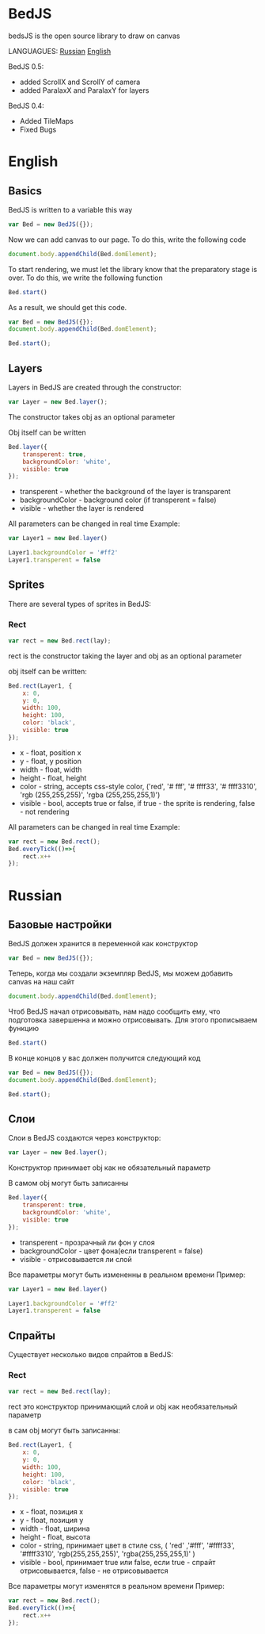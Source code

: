 # BedJS
 bedsJS is the open source library to draw on canvas
 
 LANGUAGUES:
 [Russian](https://github.com/Dimidroll06/BedJS/blob/main/README.md#Russian)
 [English](https://github.com/Dimidroll06/BedJS/blob/main/README.md#English)


BedJS 0.5:
 * added ScrollX and ScrollY of camera
 * added ParalaxX and ParalaxY for layers

BedJS 0.4:
* Added TileMaps
* Fixed Bugs 


# English

## Basics

BedJS is written to a variable this way

```js
var Bed = new BedJS({});
```


Now we can add canvas to our page. To do this, write the following code

```js
document.body.appendChild(Bed.domElement);
```
To start rendering, we must let the library know that the preparatory stage is over. To do this, we write the following function

```js
Bed.start()
```

As a result, we should get this code.
```js
var Bed = new BedJS({});
document.body.appendChild(Bed.domElement);

Bed.start();
```

## Layers
Layers in BedJS are created through the constructor:

```js
var Layer = new Bed.layer();
```

The constructor takes obj as an optional parameter

Obj itself can be written
```js
Bed.layer({
    transperent: true,
    backgroundColor: 'white',
    visible: true
});
```

* transperent - whether the background of the layer is transparent
* backgroundColor - background color (if transperent = false)
* visible - whether the layer is rendered

All parameters can be changed in real time
Example:

```js
var Layer1 = new Bed.layer()

Layer1.backgroundColor = '#ff2'
Layer1.transperent = false
```

## Sprites
There are several types of sprites in BedJS:

### Rect

```js
var rect = new Bed.rect(lay);
```

rect is the constructor taking the layer and obj as an optional parameter

obj itself can be written:

```js
Bed.rect(Layer1, {
    x: 0,
    y: 0,
    width: 100,
    height: 100,
    color: 'black',
    visible: true
});
```

* x - float, position x
* y - float, y position
* width - float, width
* height - float, height
* color - string, accepts css-style color, ('red', '# fff', '# ffff33', '# ffff3310', 'rgb (255,255,255)', 'rgba (255,255,255,1)')
* visible - bool, accepts true or false, if true - the sprite is rendering, false - not rendering

All parameters can be changed in real time
Example:

```js
var rect = new Bed.rect();
Bed.everyTick(()=>{
    rect.x++
});
```


# Russian

## Базовые настройки

BedJS должен хранится в переменной как конструктор

```js
var Bed = new BedJS({});
```
Теперь, когда мы создали экземпляр BedJS, мы можем добавить canvas на наш сайт

```js
document.body.appendChild(Bed.domElement);
```

Чтоб BedJS начал отрисовывать, нам надо сообщить ему, что подготовка завершенна и можно отрисовывать. Для этого прописываем функцию

```js
Bed.start()
```

В конце концов у вас должен получится следующий код

```js
var Bed = new BedJS({});
document.body.appendChild(Bed.domElement);

Bed.start();
```

## Слои
Слои в BedJS создаются через конструктор:

```js
var Layer = new Bed.layer();
```

Конструктор принимает obj как не обязательный параметр

В самом obj могут быть записанны
```js
Bed.layer({
    transperent: true,
    backgroundColor: 'white',
    visible: true
});
```

* transperent - прозрачный ли фон у слоя
* backgroundColor - цвет фона(если transperent = false)
* visible - отрисовывается ли слой

Все параметры могут быть измененны в реальном времени
Пример:

```js
var Layer1 = new Bed.layer()

Layer1.backgroundColor = '#ff2'
Layer1.transperent = false
```

## Спрайты
Существует несколько видов спрайтов в BedJS:

### Rect

```js
var rect = new Bed.rect(lay);
```

rect это конструктор принимающий слой и obj как необязательный параметр

в сам obj могут быть записанны:

```js
Bed.rect(Layer1, {
    x: 0,
    y: 0,
    width: 100,
    height: 100,
    color: 'black',
    visible: true
});
```

* x - float, позиция x
* y - float, позиция y
* width - float, ширина
* height - float, высота
* color - string, принимает цвет в стиле css, ( 'red' ,'#fff', '#ffff33', '#ffff3310', 'rgb(255,255,255)', 'rgba(255,255,255,1)' )
* visible - bool, принимает true или false, если true - спрайт отрисовывается, false - не отрисовывается

Все параметры могут изменятся в реальном времени
Пример:

```js
var rect = new Bed.rect();
Bed.everyTick(()=>{
    rect.x++
});
```
